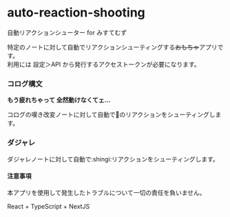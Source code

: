 # auto-reaction-shooting

自動リアクションシューター for みすてむず

特定のノートに対して自動でリアクションシューティングする~~おもちゃ~~アプリです。  
利用には 設定＞API から発行するアクセストークンが必要になります。

### コログ構文

**もう疲れちゃって 全然動けなくてェ…**

コログの嘆き改変ノートに対して自動で🚀のリアクションをシューティングします。

### ダジャレ

ダジャレノートに対して自動で:shingi:リアクションをシューティングします。

#### 注意事項

本アプリを使用して発生したトラブルについて一切の責任を負いません。

React + TypeScript + NextJS
